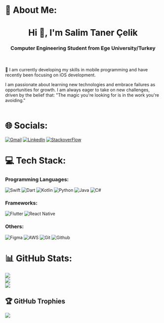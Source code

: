 # 💫 About Me:
<h1 align="center">Hi 👋, I'm Salim Taner Çelik</h1>
<h3 align="center">Computer Engineering Student from Ege University/Turkey</h3>

<br><br>
🌱 I am currently developing my skills in mobile programming and have recently been focusing on iOS development.

I am passionate about learning new technologies and embrace failures as opportunities for growth. I am always eager to take on new challenges, driven by the belief that:
"The magic you're looking for is in the work you're avoiding." <br><br>

# 🌐 Socials:
[![Gmail](https://img.shields.io/badge/Gmail-D14836?style=for-the-badge&logo=gmail&logoColor=white)](mailto:tanercelik2001@gmail.com)   [![LinkedIn](https://img.shields.io/badge/LinkedIn-0077B5?style=for-the-badge&logo=linkedin&logoColor=white)](https://img.shields.io/badge/LinkedIn-0077B5?style=for-the-badge&logo=linkedin&logoColor=white)    [![StackoverFlow](https://img.shields.io/badge/stack%20overflow-FE7A16?logo=stack-overflow&logoColor=white&style=for-the-badge)](https://stackoverflow.com/users/15204538/taner-%c3%87elik)

# 💻 Tech Stack:
### Programming Languages:
![Swift](https://img.shields.io/badge/swift-F54A2A?style=for-the-badge&logo=swift&logoColor=white) ![Dart](https://img.shields.io/badge/dart-%230175C2.svg?style=for-the-badge&logo=dart&logoColor=white) ![Kotlin](https://img.shields.io/badge/kotlin-%230095D5.svg?style=for-the-badge&logo=kotlin&logoColor=white) ![Python](https://img.shields.io/badge/python-3670A0?style=for-the-badge&logo=python&logoColor=ffdd54) ![Java](https://img.shields.io/badge/java-%23ED8B00.svg?style=for-the-badge&logo=java&logoColor=white)   ![C#](https://img.shields.io/badge/c%23-%23239120.svg?style=for-the-badge&logo=csharp&logoColor=white)

### Frameworks:
![Flutter](https://img.shields.io/badge/Flutter-%2302569B.svg?style=for-the-badge&logo=Flutter&logoColor=white) ![React Native](https://img.shields.io/badge/react_native-%2320232a.svg?style=for-the-badge&logo=react&logoColor=%2361DAFB)

### Others:
![Figma](https://img.shields.io/badge/figma-%23F24E1E.svg?style=for-the-badge&logo=figma&logoColor=white) ![AWS](https://img.shields.io/badge/AWS-%23FF9900.svg?style=for-the-badge&logo=amazon-aws&logoColor=white) ![Git](https://img.shields.io/badge/git-%23F05033.svg?style=for-the-badge&logo=git&logoColor=white) ![Github](https://img.shields.io/badge/github-%23121011.svg?style=for-the-badge&logo=github&logoColor=white)

# 📊 GitHub Stats:
![](https://github-readme-stats.vercel.app/api?username=stanercelik&theme=dark&hide_border=false&include_all_commits=true&count_private=true)<br/>
![](https://github-readme-streak-stats.herokuapp.com/?user=stanercelik&theme=dark&hide_border=false)<br/>
![](https://github-readme-stats.vercel.app/api/top-langs/?username=stanercelik&theme=dark&hide_border=false&include_all_commits=true&count_private=true&layout=compact)

## 🏆 GitHub Trophies
![](https://github-profile-trophy.vercel.app/?username=stanercelik&theme=radical&no-frame=false&no-bg=false&margin-w=4)
